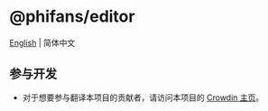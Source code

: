 # @phifans/editor

[English](README.md) | 简体中文

## 参与开发

* 对于想要参与翻译本项目的贡献者，请访问本项目的 [Crowdin 主页](https://zh.crowdin.com/project/phifans-editor)。
